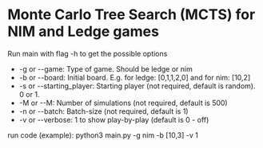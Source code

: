 # Monte Carlo Tree Search (MCTS) for NIM and Ledge games

Run main with flag -h to get the possible options

- -g or --game: Type of game. Should be ledge or nim
- -b or --board: Initial board. E.g. for ledge: [0,1,1,2,0] and for nim: [10,2]
- -s or --starting_player: Starting player (not required, default is random). 0 or 1.
- -M or --M: Number of simulations (not required, default is 500)
- -n or --batch: Batch-size (not required, default is 1)
- -v or --verbose: 1 to show play-by-play (default is 0 - off)


run code (example): python3 main.py -g nim -b [10,3] -v 1
